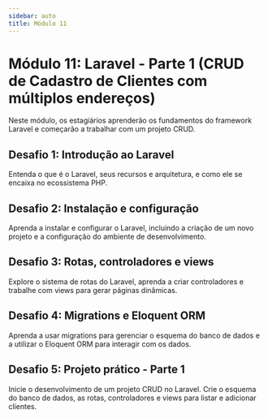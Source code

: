 ```yaml
---
sidebar: auto
title: Módulo 11
---
```


# Módulo 11: Laravel - Parte 1 (CRUD de Cadastro de Clientes com múltiplos endereços)

Neste módulo, os estagiários aprenderão os fundamentos do framework Laravel e começarão a trabalhar com um projeto CRUD.

## Desafio 1: Introdução ao Laravel

Entenda o que é o Laravel, seus recursos e arquitetura, e como ele se encaixa no ecossistema PHP.

## Desafio 2: Instalação e configuração

Aprenda a instalar e configurar o Laravel, incluindo a criação de um novo projeto e a configuração do ambiente de desenvolvimento.

## Desafio 3: Rotas, controladores e views

Explore o sistema de rotas do Laravel, aprenda a criar controladores e trabalhe com views para gerar páginas dinâmicas.

## Desafio 4: Migrations e Eloquent ORM

Aprenda a usar migrations para gerenciar o esquema do banco de dados e a utilizar o Eloquent ORM para interagir com os dados.

## Desafio 5: Projeto prático - Parte 1

Inicie o desenvolvimento de um projeto CRUD no Laravel. Crie o esquema do banco de dados, as rotas, controladores e views para listar e adicionar clientes.

